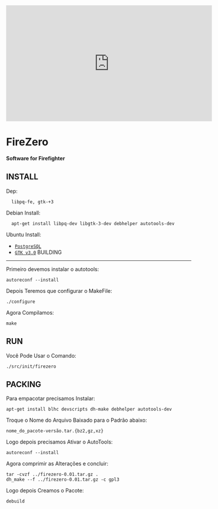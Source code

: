 <p align="center" >
  <iframe width="560" height="315" src="https://www.youtube.com/embed/0FQejtsq-qQ" frameborder="0" allowfullscreen></iframe>
</p>

# FireZero
**Software for Firefighter**

INSTALL
-------
   Dep:

      libpq-fe, gtk-+3
   Debian Install:

      apt-get install libpq-dev libgtk-3-dev debhelper autotools-dev
   Ubuntu Install:

   * [`PostgreSQL`](apt:libpq-dev)
   * [`GTK v3.0`](apt:libgtk-3-dev)
BUILDING
--------
   Primeiro devemos instalar o autotools:

    autoreconf --install
   Depois Teremos que configurar o MakeFile:

    ./configure
   Agora Compilamos:

    make

RUN
---
   Você Pode Usar o Comando:
    
    ./src/init/firezero

PACKING
-------
   Para empacotar precisamos Instalar:

    apt-get install blhc devscripts dh-make debhelper autotools-dev
   Troque o Nome do Arquivo Baixado para o Padrão abaixo:

    nome_do_pacote-versão.tar.{bz2,gz,xz}
   Logo depois precisamos Ativar o AutoTools:

    autoreconf --install
   Agora comprimir as Alterações e concluir:

    tar -cvzf ../firezero-0.01.tar.gz .
    dh_make --f ../firezero-0.01.tar.gz -c gpl3
   Logo depois Creamos o Pacote:

    debuild
